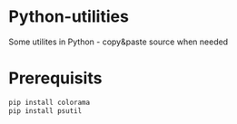 # Python-utilities

Some utilites in Python - copy&amp;paste source when needed

# Prerequisits

```bash
pip install colorama
pip install psutil
```